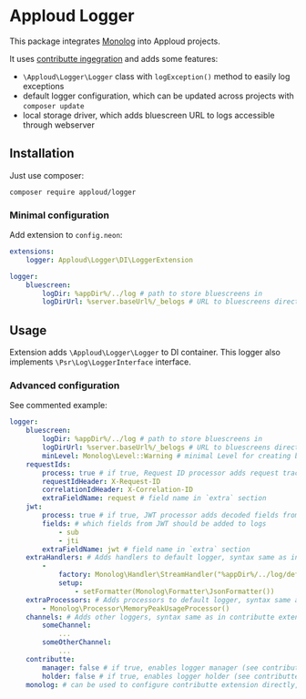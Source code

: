# Apploud Logger

This package integrates [Monolog](https://github.com/Seldaek/monolog) into Apploud projects.

It uses [contributte ingegration](https://github.com/contributte/monolog) and adds some features:

- `\Apploud\Logger\Logger` class with `logException()` method to easily log exceptions
- default logger configuration, which can be updated across projects with `composer update`
- local storage driver, which adds bluescreen URL to logs accessible through webserver

## Installation

Just use composer:

```shell
composer require apploud/logger
```

### Minimal configuration

Add extension to `config.neon`:

```yaml
extensions:
	logger: Apploud\Logger\DI\LoggerExtension

logger:
	bluescreen:
		logDir: %appDir%/../log # path to store bluescreens in
		logDirUrl: %server.baseUrl%/_belogs # URL to bluescreens directory, without trailing slash
```

## Usage

Extension adds `\Apploud\Logger\Logger` to DI container. This logger also implements `\Psr\Log\LoggerInterface` interface.

### Advanced configuration

See commented example:

```yaml
logger:
	bluescreen:
		logDir: %appDir%/../log # path to store bluescreens in
		logDirUrl: %server.baseUrl%/_belogs # URL to bluescreens directory, without trailing slash
		minLevel: Monolog\Level::Warning # minimal Level for creating bluescreens, defaults to Warning
	requestIds:
		process: true # if true, Request ID processor adds request tracing information to logs
		requestIdHeader: X-Request-ID
		correlationIdHeader: X-Correlation-ID
		extraFieldName: request # field name in `extra` section
	jwt:
		process: true # if true, JWT processor adds decoded fields from JTW token in Authorization header to logs
		fields: # which fields from JWT should be added to logs
			- sub
			- jti
		extraFieldName: jwt # field name in `extra` section
	extraHandlers: # Adds handlers to default logger, syntax same as in contributte extension
		-
			factory: Monolog\Handler\StreamHandler("%appDir%/../log/default.log")
			setup:
				- setFormatter(Monolog\Formatter\JsonFormatter())
	extraProcessors: # Adds processors to default logger, syntax same as in contributte extension
		- Monolog\Processor\MemoryPeakUsageProcessor()
	channels: # Adds other loggers, syntax same as in contributte extension
		someChannel:
			...
		someOtherChannel:
			...
	contributte:
		manager: false # if true, enables logger manager (see contributte docs)
		holder: false # if true, enables logger holder (see contributte docs)
	monolog: # can be used to configure contributte extension directly, if used, previous options are ignored
```
